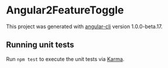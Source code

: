 # Angular2FeatureToggle

This project was generated with [angular-cli](https://github.com/angular/angular-cli) version 1.0.0-beta.17.

## Running unit tests

Run `npm test` to execute the unit tests via [Karma](https://karma-runner.github.io).
